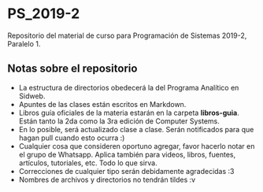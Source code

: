 # PS_2019-2
Repositorio del material de curso para Programación de Sistemas 2019-2, Paralelo 1.

## Notas sobre el repositorio
* La estructura de directorios obedecerá la del Programa Analítico en Sidweb.
* Apuntes de las clases están escritos en Markdown.
* Libros guía oficiales de la materia estarán en la carpeta **libros-guia**. Están tanto la 2da como la 3ra edición de Computer Systems.
* En lo posible, será actualizado clase a clase. Serán notificados para que hagan pull cuando esto ocurra :)
* Cualquier cosa que consideren oportuno agregar, favor hacerlo notar en el grupo de Whatsapp. Aplica también para videos, libros, fuentes, artículos, tutoriales, etc. Todo lo que sirva.
* Correcciones de cualquier tipo serán debidamente agradecidas :3
* Nombres de archivos y directorios no tendrán tildes :v
